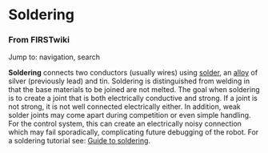 # Soldering

### From FIRSTwiki

Jump to: navigation, search

**Soldering** connects two conductors (usually wires) using [solder](/index.php?title=Solder&action=edit "Solder" ), an [alloy](/index.php?title=Alloy&action=edit "Alloy" ) of silver (previously lead) and tin. Soldering is distinguished from welding in that the base materials to be joined are not melted. The goal when soldering is to create a joint that is both electrically conductive and strong. If a joint is not strong, it is not well connected electrically either. In addition, weak solder joints may come apart during competition or even simple handling. For the control system, this can create an electrically noisy connection which may fail sporadically, complicating future debugging of the robot. For a soldering tutorial see: [Guide to soldering](Guide_to_soldering "Guide to soldering" ). 

